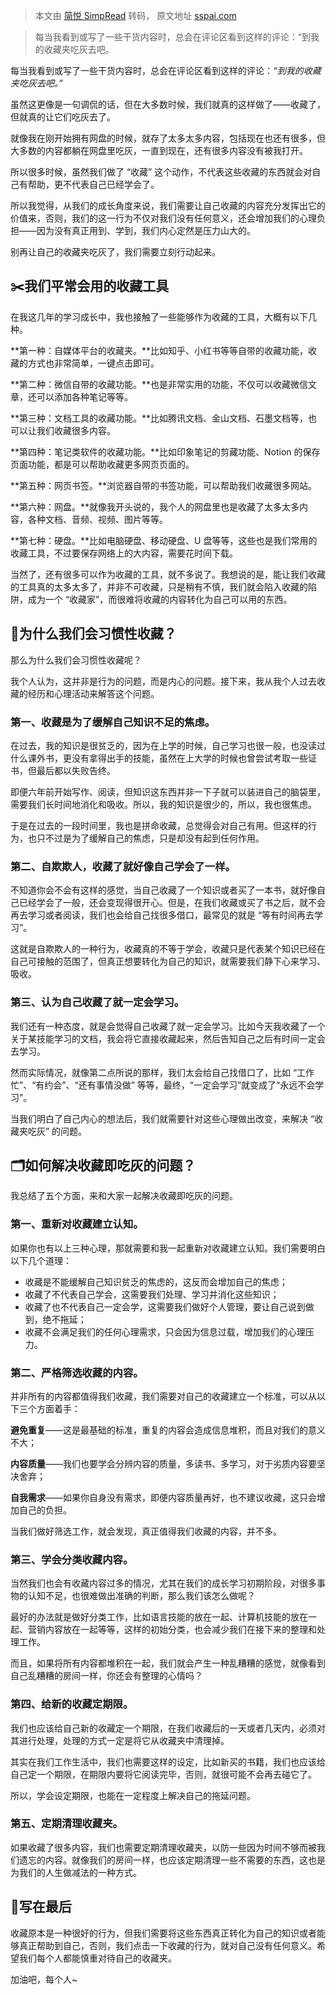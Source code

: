 > 本文由 [简悦 SimpRead](http://ksria.com/simpread/) 转码， 原文地址 [sspai.com](https://sspai.com/post/72939)

> 每当我看到或写了一些干货内容时，总会在评论区看到这样的评论：“到我的收藏夹吃灰去吧。

每当我看到或写了一些干货内容时，总会在评论区看到这样的评论：_“到我的收藏夹吃灰去吧。”_

虽然这更像是一句调侃的话，但在大多数时候，我们就真的这样做了——收藏了，但就真的让它们吃灰去了。

就像我在刚开始拥有网盘的时候，就存了太多太多内容，包括现在也还有很多，但大多数的内容都躺在网盘里吃灰，一直到现在，还有很多内容没有被我打开。

所以很多时候，虽然我们做了 “收藏” 这个动作，不代表这些收藏的东西就会对自己有帮助，更不代表自己已经学会了。

所以我觉得，从我们的成长角度来说，我们需要让自己收藏的内容充分发挥出它的价值来，否则，我们的这一行为不仅对我们没有任何意义，还会增加我们的心理负担——因为没有真正用到、学到，我们内心定然是压力山大的。

别再让自己的收藏夹吃灰了，我们需要立刻行动起来。

✂️我们平常会用的收藏工具
-------------

在我这几年的学习成长中，我也接触了一些能够作为收藏的工具，大概有以下几种。

**第一种：自媒体平台的收藏夹。**比如知乎、小红书等等自带的收藏功能，收藏的方式也非常简单，一键点击即可。

**第二种：微信自带的收藏功能。**也是非常实用的功能，不仅可以收藏微信文章，还可以添加各种笔记等等。

**第三种：文档工具的收藏功能。**比如腾讯文档、金山文档、石墨文档等，也可以让我们收藏很多内容。

**第四种：笔记类软件的收藏功能。**比如印象笔记的剪藏功能、Notion 的保存页面功能，都是可以帮助收藏更多网页页面的。

**第五种：网页书签。**浏览器自带的书签功能，可以帮助我们收藏很多网站。

**第六种：网盘。**就像我开头说的，我个人的网盘里也是收藏了太多太多内容，各种文档、音频、视频、图片等等。

**第七种：硬盘。**比如电脑硬盘、移动硬盘、U 盘等等，这些也是我们常用的收藏工具，不过要保存网络上的大内容，需要花时间下载。

当然了，还有很多可以作为收藏的工具，就不多说了。我想说的是，能让我们收藏的工具真的太多太多了，并非不可收藏，只是稍有不慎，我们就会陷入收藏的陷阱，成为一个 “收藏家”，而很难将收藏的内容转化为自己可以用的东西。

🤔为什么我们会习惯性收藏？
--------------

那么为什么我们会习惯性收藏呢？

我个人认为，这并非是行为的问题，而是内心的问题。接下来，我从我个人过去收藏的经历和心理活动来解答这个问题。

### 第一、收藏是为了缓解自己知识不足的焦虑。

在过去，我的知识是很贫乏的，因为在上学的时候，自己学习也很一般，也没读过什么课外书，更没有拿得出手的技能，虽然在上大学的时候也曾尝试考取一些证书，但最后都以失败告终。

即便六年前开始写作、阅读，但知识这东西并非一下子就可以装进自己的脑袋里，需要我们长时间地消化和吸收。所以，我的知识是很少的，所以，我也很焦虑。

于是在过去的一段时间里，我也是拼命收藏，总觉得会对自己有用。但这样的行为，也只不过是为了缓解自己的焦虑，只是却没有起到任何作用。

### 第二、自欺欺人，收藏了就好像自己学会了一样。

不知道你会不会有这样的感觉，当自己收藏了一个知识或者买了一本书，就好像自己已经学会了一般，还会变现得很开心。但是，在我们收藏或买了书之后，就不会再去学习或者阅读，我们也会给自己找很多借口，最常见的就是 “等有时间再去学习”。

这就是自欺欺人的一种行为，收藏真的不等于学会，收藏只是代表某个知识已经在自己可接触的范围了，但真正想要转化为自己的知识，就需要我们静下心来学习、吸收。

### 第三、认为自己收藏了就一定会学习。

我们还有一种态度，就是会觉得自己收藏了就一定会学习。比如今天我收藏了一个关于某技能学习的文档，我会将它直接收藏起来，然后告知自己之后有时间一定会去学习。

然而实际情况，就像第二点所说的那样，我们太会给自己找借口了，比如 “工作忙”、“有约会”、“还有事情没做” 等等，最终，“一定会学习”就变成了“永远不会学习”。

当我们明白了自己内心的想法后，我们就需要针对这些心理做出改变，来解决 “收藏夹吃灰” 的问题。

🗂️如何解决收藏即吃灰的问题？
----------------

我总结了五个方面，来和大家一起解决收藏即吃灰的问题。

### 第一、重新对收藏建立认知。

如果你也有以上三种心理，那就需要和我一起重新对收藏建立认知。我们需要明白以下几个道理：

*   收藏是不能缓解自己知识贫乏的焦虑的，这反而会增加自己的焦虑；
*   收藏了不代表自己学会，这需要我们处理、学习并消化这些知识；
*   收藏了也不代表自己一定会学，这需要我们做好个人管理，要让自己说到做到，绝不拖延；
*   收藏不会满足我们的任何心理需求，只会因为信息过载，增加我们的心理压力。

### 第二、严格筛选收藏的内容。

并非所有的内容都值得我们收藏，我们需要对自己的收藏建立一个标准，可以从以下三个方面着手：

**避免重复**——这是最基础的标准，重复的内容会造成信息堆积，而且对我们的意义不大；

**内容质量**——我们也要学会分辨内容的质量，多读书、多学习，对于劣质内容要坚决舍弃；

**自我需求**——如果你自身没有需求，即便内容质量再好，也不建议收藏，这只会增加自己的负担。

当我们做好筛选工作，就会发现，真正值得我们收藏的内容，并不多。

### 第三、学会分类收藏内容。

当然我们也会有收藏内容过多的情况，尤其在我们的成长学习初期阶段，对很多事物的认知不足，也很难做出准确的判断，那么我们该怎么做呢？

最好的办法就是做好分类工作，比如语言技能的放在一起、计算机技能的放在一起、营销内容放在一起等等，这样的初始分类，也会减少我们在接下来的整理和处理工作。

而且，如果将所有内容都堆积在一起，我们就会产生一种乱糟糟的感觉，就像看到自己乱糟糟的房间一样，你还会有整理的心情吗？

### 第四、给新的收藏定期限。

我们也应该给自己新的收藏定一个期限，在我们收藏后的一天或者几天内，必须对其进行处理，处理的方式一定是将它从收藏夹中清理掉。

其实在我们工作生活中，我们也需要这样的设定，比如新买的书籍，我们也应该给自己定一个期限，在期限内要将它阅读完毕，否则，就很可能不会再去碰它了。

所以，学会设定期限，也能在一定程度上解决自己的拖延问题。

### 第五、定期清理收藏夹。

如果收藏了很多内容，我们也需要定期清理收藏夹，以防一些因为时间不够而被我们遗忘的内容。就像我们的房间一样，也应该定期清理一些不需要的东西，这也是为我们的人生做减法的一种方式。

📌写在最后
------

收藏原本是一种很好的行为，但我们需要将这些东西真正转化为自己的知识或者能够真正帮助到自己，否则，我们点击一下收藏的行为，就对自己没有任何意义。希望我们每个人都能慎重对待自己的收藏夹。

加油吧，每个人~